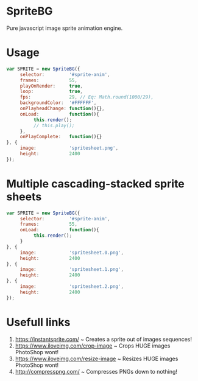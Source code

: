 # SpriteBG
Pure javascript image sprite animation engine.

# Usage
```javascript
var SPRITE = new SpriteBG({
     selector:         '#sprite-anim',
     frames:           55,
     playOnRender:     true,
     loop:             true,
     fps:              29, // Eq: Math.round(1000/29),
     backgroundColor:  '#FFFFFF',
     onPlayheadChange: function(){},
     onLoad:           function(){
          this.render();
          // this.play();
     },
     onPlayComplete:   function(){}
}, {
     image:            'spritesheet.png',
     height:           2400
});
```

# Multiple cascading-stacked sprite sheets
```javascript
var SPRITE = new SpriteBG({
     selector:         '#sprite-anim',
     frames:           55,
     onLoad:           function(){
          this.render();
     }
}, {
     image:            'spritesheet.0.png',
     height:           2400
}, {
     image:            'spritesheet.1.png',
     height:           2400
}, {
     image:            'spritesheet.2.png',
     height:           2400
});
```

# Usefull links
1. https://instantsprite.com/ ~ Creates a sprite out of images sequences!
2. https://www.iloveimg.com/crop-image ~ Crops HUGE images PhotoShop wont!
3. https://www.iloveimg.com/resize-image ~ Resizes HUGE images PhotoShop wont!
4. http://compresspng.com/ ~ Compresses PNGs down to nothing!
